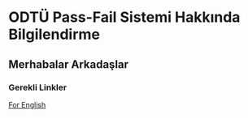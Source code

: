 # ODTÜ Pass-Fail Sistemi Hakkında Bilgilendirme 

## Merhabalar Arkadaşlar
### Gerekli Linkler
[For English](https://github.com/alpaylan/pass-fail-metu/english)



